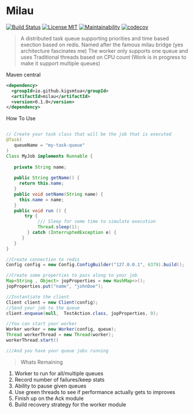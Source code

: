 # Milau
[![Build Status](https://travis-ci.org/kigsmtua/milau.svg?branch=master)](https://travis-ci.org/kigsmtua/milau) [![License MIT](https://img.shields.io/github/license/mashape/apistatus.svg)](https://github.com/kigsmtua/milau/blob/master/LICENSE) [![Maintainability](https://api.codeclimate.com/v1/badges/c092be6110abdbb2857d/maintainability)](https://codeclimate.com/github/kigsmtua/milau/maintainability) [![codecov](https://codecov.io/gh/kigsmtua/milau/branch/master/graph/badge.svg)](https://codecov.io/gh/kigsmtua/milau)


> A distributed task queue supporting priorities and time based exection based on redis. Named after the famous milau bridge (yes architecture fascinates me)
> The worker only supports one queue and uses Traditional threads based on CPU count (Work is in progress to make it support multiple queues)

Maven central 

```xml
<dependency>
  <groupId>io.github.kigsmtua</groupId>
  <artifactId>milau</artifactId>
  <version>0.1.0</version>
</dependency>
```

How To Use

```java

// Create your task class that will be the job that is executed
@Task(
   queueName = "my-task-queue"
)
Class MyJob implements Runnable {
   
   private String name;
   
   public String getName() {
     return this.name;
   }
   public void setName(String name) {
     this.name = name;
   }
   public void run () {
       try {
            /// Sleep for some time to simulate execution
            Thread.sleep(1);
        } catch (InterruptedException e) {
      }
   }
}

//Create connection to redis
Config config = new Config.ConfigBuilder("127.0.0.1", 6379).build();

//Create some properties to pass along to your job
Map<String , Object> jopProperties = new HashMap<>();
jopProperties.put("name", "johnDoe");

//Instantiate the client
Client client = new Client(config);
//Send your job to the queue
client.enqueue(null,  TestAction.class, jopProperties, 0);

//You can start your worker
Worker worker = new Worker(config, queue);
Thread workerThread = new Thread(worker);
workerThread.start()

///And you have your queue jobs running
```

> Whats Remaining 
1. Worker to run for all/multiple queues
2. Record number of failures/keep stats
3. Ability to pause given queues
4. Use green threads to see if performance actually gets to improves
5. Finish up on the Ack module
6. Build recovery strategy for the worker module

